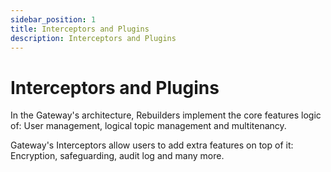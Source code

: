 ```yaml
---
sidebar_position: 1
title: Interceptors and Plugins
description: Interceptors and Plugins
---
```



# Interceptors and Plugins

In the Gateway's architecture, Rebuilders implement the core features logic of: User management, logical topic management and multitenancy. 

Gateway's Interceptors allow users to add extra features on top of it: Encryption, safeguarding, audit log and many more.